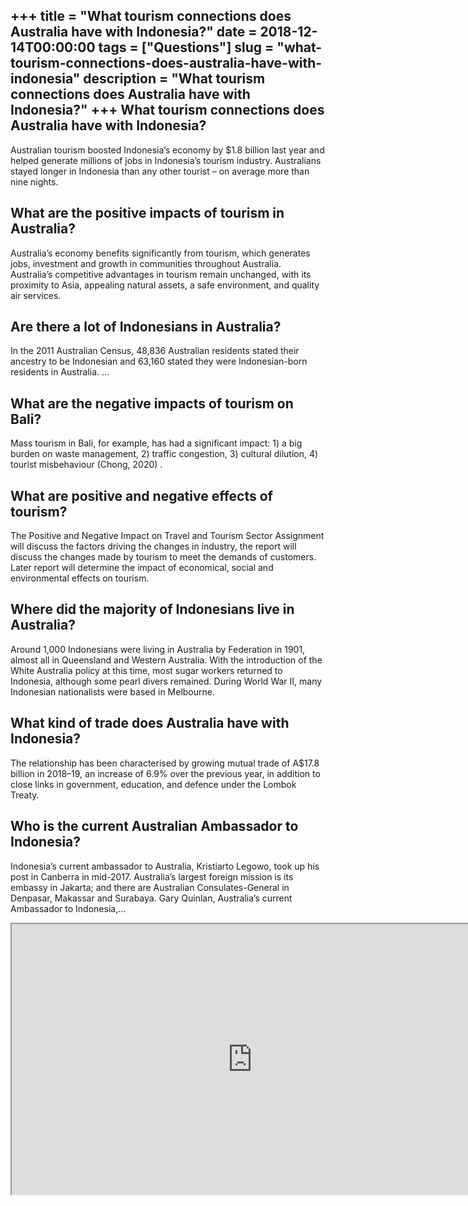 +++
title = "What tourism connections does Australia have with Indonesia?"
date = 2018-12-14T00:00:00
tags = ["Questions"]
slug = "what-tourism-connections-does-australia-have-with-indonesia"
description = "What tourism connections does Australia have with Indonesia?"
+++
What tourism connections does Australia have with Indonesia?
------------------------------------------------------------

Australian tourism boosted Indonesia’s economy by $1.8 billion last year and helped generate millions of jobs in Indonesia’s tourism industry. Australians stayed longer in Indonesia than any other tourist – on average more than nine nights.

What are the positive impacts of tourism in Australia?
------------------------------------------------------

Australia’s economy benefits significantly from tourism, which generates jobs, investment and growth in communities throughout Australia. Australia’s competitive advantages in tourism remain unchanged, with its proximity to Asia, appealing natural assets, a safe environment, and quality air services.

Are there a lot of Indonesians in Australia?
--------------------------------------------

In the 2011 Australian Census, 48,836 Australian residents stated their ancestry to be Indonesian and 63,160 stated they were Indonesian-born residents in Australia. …

What are the negative impacts of tourism on Bali?
-------------------------------------------------

Mass tourism in Bali, for example, has had a significant impact: 1) a big burden on waste management, 2) traffic congestion, 3) cultural dilution, 4) tourist misbehaviour (Chong, 2020) .

What are positive and negative effects of tourism?
--------------------------------------------------

The Positive and Negative Impact on Travel and Tourism Sector Assignment will discuss the factors driving the changes in industry, the report will discuss the changes made by tourism to meet the demands of customers. Later report will determine the impact of economical, social and environmental effects on tourism.

Where did the majority of Indonesians live in Australia?
--------------------------------------------------------

Around 1,000 Indonesians were living in Australia by Federation in 1901, almost all in Queensland and Western Australia. With the introduction of the White Australia policy at this time, most sugar workers returned to Indonesia, although some pearl divers remained. During World War II, many Indonesian nationalists were based in Melbourne.

What kind of trade does Australia have with Indonesia?
------------------------------------------------------

The relationship has been characterised by growing mutual trade of A$17.8 billion in 2018–19, an increase of 6.9% over the previous year, in addition to close links in government, education, and defence under the Lombok Treaty.

Who is the current Australian Ambassador to Indonesia?
------------------------------------------------------

Indonesia’s current ambassador to Australia, Kristiarto Legowo, took up his post in Canberra in mid-2017. Australia’s largest foreign mission is its embassy in Jakarta; and there are Australian Consulates-General in Denpasar, Makassar and Surabaya. Gary Quinlan, Australia’s current Ambassador to Indonesia,…

<iframe allow="accelerometer; autoplay; clipboard-write; encrypted-media; gyroscope; picture-in-picture" allowfullscreen="" class="__youtube_prefs__  epyt-is-override  no-lazyload" data-no-lazy="1" data-origheight="433" data-origwidth="770" data-skipgform_ajax_framebjll="" height="433" id="_ytid_17243" loading="lazy" src="https://www.youtube.com/embed/1i4ioqIaXrE?enablejsapi=1&autoplay=0&cc_load_policy=0&cc_lang_pref=&iv_load_policy=1&loop=0&modestbranding=0&rel=1&fs=1&playsinline=0&autohide=2&theme=dark&color=red&controls=1&" title="YouTube player" width="770"></iframe>